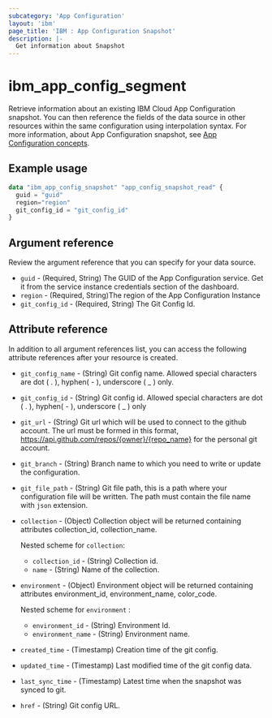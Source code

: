 ```yaml
---
subcategory: 'App Configuration'
layout: 'ibm'
page_title: 'IBM : App Configuration Snapshot'
description: |-
  Get information about Snapshot
---
```


# ibm_app_config_segment
Retrieve information about an existing IBM Cloud App Configuration snapshot. You can then reference the fields of the data source in other resources within the same configuration using interpolation syntax. For more information, about App Configuration snapshot, see [App Configuration concepts](https://cloud.ibm.com//docs/app-configuration?topic=app-configuration-ac-overview).

## Example usage

```terraform
data "ibm_app_config_snapshot" "app_config_snapshot_read" {
  guid = "guid"
  region="region"
  git_config_id = "git_config_id"
}
```

## Argument reference

Review the argument reference that you can specify for your data source.

- `guid` - (Required, String) The GUID of the App Configuration service. Get it from the service instance credentials section of the dashboard.
- `region` - (Required, String)The region of the App Configuration Instance
- `git_config_id` - (Required, String) The Git Config Id.


## Attribute reference

In addition to all argument references list, you can access the following attribute references after your resource is created.

- `git_config_name` - (String) Git config name. Allowed special characters are dot ( . ), hyphen( - ), underscore ( _ ) only.
- `git_config_id` - (String) Git config id. Allowed special characters are dot ( . ), hyphen( - ), underscore ( _ ) only
- `git_url`  - (String) Git url which will be used to connect to the github account. The url must be formed in this format, https://api.github.com/repos/{owner}/{repo_name} for the personal git account.
- `git_branch`  - (String) Branch name to which you need to write or update the configuration.
- `git_file_path`  - (String) Git file path, this is a path where your configuration file will be written. The path must contain the file name with `json` extension.
- `collection` - (Object) Collection object will be returned containing attributes collection_id, collection_name.

  Nested scheme for `collection`:
  - `collection_id`  - (String) Collection id.
  - `name`  - (String) Name of the collection.

- `environment`  - (Object) Environment object will be returned containing attributes environment_id, environment_name, color_code.

  Nested scheme for `environment` :
    - `environment_id`  - (String)  Environment Id.
    - `environment_name` - (String) Environment name. 

- `created_time` - (Timestamp) Creation time of the git config.
- `updated_time` - (Timestamp) Last modified time of the git config data.
- `last_sync_time` - (Timestamp) Latest time when the snapshot was synced to git.
- `href` - (String) Git config URL.
